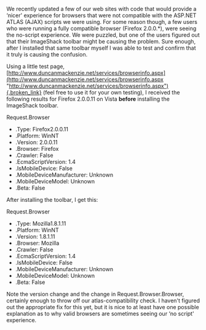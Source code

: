 We recently updated a few of our web sites with code that would provide a &#8216;nicer' experience for browsers that were not compatible with the ASP.NET ATLAS (AJAX) scripts we were using. For some reason though, a few users who were running a fully compatible browser (Firefox 2.0.0.*), were seeing the no-script experience. We were puzzled, but one of the users figured out that their ImageShack toolbar might be causing the problem. Sure enough, after I installed that same toolbar myself I was able to test and confirm that it truly is causing the confusion.

Using a little test page, [http://www.duncanmackenzie.net/services/browserinfo.aspx](http://www.duncanmackenzie.net/services/browserinfo.aspx "http://www.duncanmackenzie.net/services/browserinfo.aspx"){.broken_link} (feel free to use it for your own testing), I received the following results for Firefox 2.0.0.11 on Vista **before** installing the ImageShack toolbar.

Request.Browser 

  * .Type: Firefox2.0.0.11
  * .Platform: WinNT
  * .Version: 2.0.0.11
  * .Browser: Firefox
  * .Crawler: False
  * .EcmaScriptVersion: 1.4
  * .IsMobileDevice: False
  * .MobileDeviceManufacturer: Unknown
  * .MobileDeviceModel: Unknown
  * .Beta: False

 

After installing the toolbar, I get this:

Request.Browser 

  * .Type: Mozilla1.8.1.11
  * .Platform: WinNT
  * .Version: 1.8.1.11
  * .Browser: Mozilla
  * .Crawler: False
  * .EcmaScriptVersion: 1.4
  * .IsMobileDevice: False
  * .MobileDeviceManufacturer: Unknown
  * .MobileDeviceModel: Unknown
  * .Beta: False

 

Note the version change and the change in Request.Browser.Browser, certainly enough to throw off our atlas-compatibility check. I haven't figured out the appropriate fix for this yet, but it is nice to at least have one possible explanation as to why valid browsers are sometimes seeing our &#8216;no script' experience.